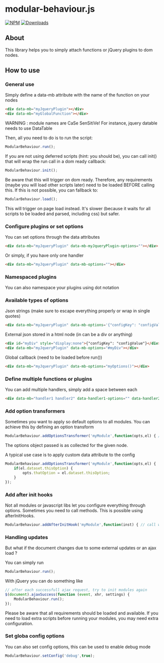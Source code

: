# modular-behaviour.js

[![NPM](https://nodei.co/npm/modular-behaviour.js.png?mini=true)](https://nodei.co/npm/modular-behaviour.js/) 
[![Downloads](https://img.shields.io/npm/dt/modular-behaviour.js.svg)](https://www.npmjs.com/package/modular-behaviour.js)

## About

This library helps you to simply attach functions or jQuery plugins to dom nodes.

## How to use

### General use

Simply define a data-mb attribute with the name of the function on your nodes

```html
<div data-mb="myJqueryPlugin"></div>
<div data-mb="myGlobalFunction"></div>
```

WARNING : module names are CaSe SenSitiVe! For instance, jquery datable needs to use DataTable

Then, all you need to do is to run the script:

```js
ModularBehaviour.run();
```

If you are not using deferred scripts (hint: you should be), you can call init() that will wrap the run
call in a dom ready callback:

```js
ModularBehaviour.init();
```

Be aware that this will trigger on dom ready. Therefore, any requirements (maybe you will load other scripts later)
need to be loaded BEFORE calling this. If this is not possible, you can fallback to:

```js
ModularBehaviour.load();
```

This will trigger on page load instead. It's slower (because it waits for all scripts to be loaded and parsed, including css)
but safer.

### Configure plugins or set options

You can set options through the data attributes

```html
<div data-mb="myJqueryPlugin" data-mb-myJqueryPlugin-options=""></div>
```

Or simply, if you have only one handler

```html
<div data-mb="myJqueryPlugin" data-mb-options=""></div>
```

### Namespaced plugins

You can also namespace your plugins using dot notation

### Available types of options

Json strings (make sure to escape everything properly or wrap in single quotes)

```html
<div data-mb="myJqueryPlugin" data-mb-options='{"configKey": "configValue"}'></div>
```

External json stored in a html node (in can be a div or anything)

```html
<div id="myDiv" style="display:none">{"configKey": "configValue"}</div>
<div data-mb="myJqueryPlugin" data-mb-options="#myDiv"></div>
```

Global callback (need to be loaded before run())

```html
<div data-mb="myJqueryPlugin" data-mb-options="myOptions()"></div>
```

### Define multiple functions or plugins

You can add multiple handlers, simply add a space between each

```html
<div data-mb="handler1 handler2" data-handler1-options="" data-handler2-options=""></div>
```

### Add option transformers

Sometimes you want to apply so default options to all modules. You can achieve this
by defining an option transform

```js
ModularBehaviour.addOptionsTransformer('myModule',function(opts,el) { // modify here the options object });
```

The options object passed is as collected for the given node.

A typical use case is to apply custom data attribute to the config

```js
ModularBehaviour.addOptionsTransformer('myModule',function(opts,el) {
    if(el.dataset.thisOption) {
        opts.thatOption = el.dataset.thisOption;
    }
});
```

### Add after init hooks

Not all modules or javascript libs let you configure everything through options. Sometimes
you need to call methods. This is possible using afterInitHooks.

```js
ModularBehaviour.addAfterInitHook('myModule',function(inst) { // call what you need on module instance });
```

### Handling updates

But what if the document changes due to some external updates or an ajax load ?

You can simply run

```js
ModularBehaviour.run();
```

With jQuery you can do something like

```js
// after each successfull ajax request, try to init modules again
$(document).ajaxSuccess(function (event, xhr, settings) {
    ModularBehaviour.run();
});
```

Please be aware that all requirements should be loaded and available.
If you need to load extra scripts before running your modules, you may
need extra configuration.

### Set globa config options

You can also set config options, this can be used to enable debug mode

```js
ModularBehaviour.setConfig('debug',true);
```
